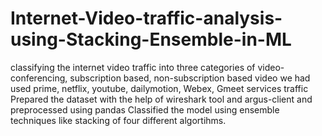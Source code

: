 # Internet-Video-traffic-analysis-using-Stacking-Ensemble-in-ML
classifying the internet video traffic into three categories of video-conferencing, subscription based, non-subscription based video we had used prime, netflix, youtube, dailymotion, Webex, Gmeet services traffic
Prepared the dataset with the help of wireshark tool and argus-client and preprocessed using pandas
Classified the model using ensemble techniques like stacking of four different algortihms.
